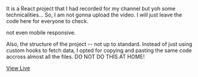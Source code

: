 It is a React project that I had recorded for my channel but yoh some technicalities... So, I am not gonna upload the video. I will just leave the code here for everyone to check.

not even mobile responsive.

Also, the structure of the project -- not up to standard. Instead of just using custom hooks to fetch data, I opted for copying and pasting the same code accross almost all the files. DO NOT DO THIS AT HOME!

[View Live](https://tadmovies.netlify.app)
